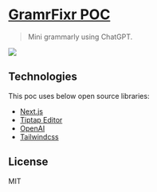 # [GramrFixr POC](https://gramrfixr-poc.vercel.app)
> Mini grammarly using ChatGPT.

![](https://raw.githubusercontent.com/shahsagarm/gramrfixr/main/public/preview.git)

## Technologies
This poc uses below open source libraries:

- [Next.js](https://nextjs.org/)
- [Tiptap Editor](https://tiptap.dev/)
- [OpenAI](https://platform.openai.com/docs/api-reference/chat/create)
- [Tailwindcss](https://tailwindcss.com/)

## License
MIT
